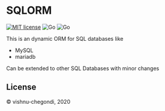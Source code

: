 # SQLORM

[![MIT license](https://img.shields.io/badge/license-MIT-brightgreen.svg)](https://opensource.org/licenses/MIT)
![Go](https://github.com/codeamenity/sqlorm/workflows/Go/badge.svg)
![Go](https://github.com/codeamenity/sqlorm/workflows/Go/badge.svg?event=issues)

This is an dynamic ORM for SQL databases like

- MySQL
- mariadb

Can be extended to other SQL Databases with minor changes

## License

© vishnu-chegondi, 2020